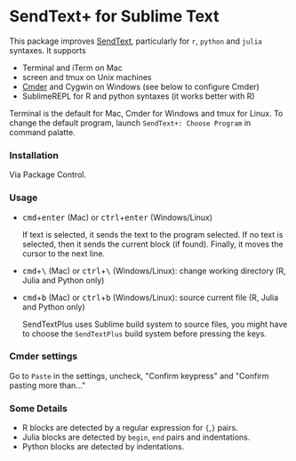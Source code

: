 # SendText+ for Sublime Text

This package improves [SendText](https://github.com/wch/SendText), particularly for `r`,
`python` and `julia` syntaxes. It supports 

 - Terminal and iTerm on Mac
 - screen and tmux on Unix machines
 - [Cmder](http://cmder.net) and Cygwin on Windows (see below to configure Cmder)
 - SublimeREPL for R and python syntaxes (it works better with R)

Terminal is the default for Mac, Cmder for Windows and tmux for Linux. To change the default program, launch `SendText+: Choose Program` in command palatte.


### Installation

Via Package Control.

### Usage

- <kbd>cmd</kbd>+<kbd>enter</kbd> (Mac) or <kbd>ctrl</kbd>+<kbd>enter</kbd> (Windows/Linux)

    If text is selected, it sends the text to the program selected. If no text is selected, then it sends the current block (if found). Finally, it moves the cursor to the next line.


- <kbd>cmd</kbd>+<kbd>\\</kbd> (Mac) or <kbd>ctrl</kbd>+<kbd>\\</kbd> (Windows/Linux): change working directory (R, Julia and Python only)


- <kbd>cmd</kbd>+<kbd>b</kbd> (Mac) or <kbd>ctrl</kbd>+<kbd>b</kbd> (Windows/Linux): source current file (R, Julia and Python only)

    SendTextPlus uses Sublime build system to source files, you might have to choose the `SendTextPlus` build system before pressing the keys.

### Cmder settings

Go to `Paste` in the settings, uncheck, "Confirm <enter> keypress" and "Confirm pasting more than..."


### Some Details

- R blocks are detected by a regular expression for  `{`,`}` pairs. 
- Julia blocks are detected by `begin`, `end` pairs and indentations. 
- Python blocks are detected by indentations.
